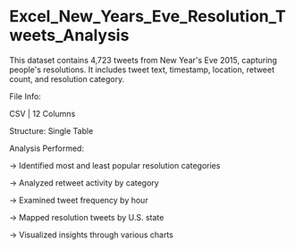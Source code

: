 # Excel_New_Years_Eve_Resolution_Tweets_Analysis

This dataset contains 4,723 tweets from New Year's Eve 2015, capturing people's resolutions. It includes tweet text, timestamp, location, retweet count, and resolution category.

File Info:

CSV | 12 Columns

Structure: Single Table

Analysis Performed:

-> Identified most and least popular resolution categories

-> Analyzed retweet activity by category

-> Examined tweet frequency by hour

-> Mapped resolution tweets by U.S. state

-> Visualized insights through various charts
